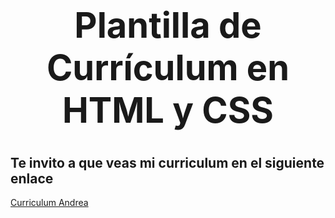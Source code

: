 #  **<h1 align="center">  Plantilla de Currículum en HTML y CSS </h1>**

## Te invito a que veas mi curriculum en el siguiente enlace 

[Curriculum Andrea](https://andylo2097.github.io/)
